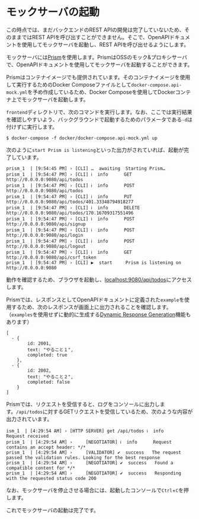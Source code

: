 # モックサーバの起動

この時点では、まだバックエンドのREST APIの開発は完了していないため、そのままではREST APIを呼び出すことができません。そこで、OpenAPIドキュメントを使用してモックサーバを起動し、REST APIを呼び出せるようにします。

モックサーバには[Prism](https://stoplight.io/open-source/prism/)を使用します。PrismはOSSのモック&プロキシサーバで、OpenAPIドキュメントを使用してモックサーバを起動することができます。

Prismはコンテナイメージでも提供されています。そのコンテナイメージを使用して実行するためのDocker Composeファイルとして`docker-compose.api-mock.yml`を予め作成しているため、Docker Composeを使用してDockerコンテナ上でモックサーバを起動します。

`frontend`ディレクトリで、次のコマンドを実行します。なお、ここでは実行結果を確認しやすいよう、バックグラウンドで起動するためのパラメータである`-d`は付けずに実行します。

```
$ docker-compose -f docker/docker-compose.api-mock.yml up
```

次のように`start Prism is listening`といった出力がされていれば、起動が完了しています。

```
prism_1  | [9:54:45 PM] › [CLI] …  awaiting  Starting Prism…
prism_1  | [9:54:47 PM] › [CLI] ℹ  info      GET        http://0.0.0.0:9080/api/todos
prism_1  | [9:54:47 PM] › [CLI] ℹ  info      POST       http://0.0.0.0:9080/api/todos
prism_1  | [9:54:47 PM] › [CLI] ℹ  info      PUT        http://0.0.0.0:9080/api/todos/401.33348794918277
prism_1  | [9:54:47 PM] › [CLI] ℹ  info      DELETE     http://0.0.0.0:9080/api/todos/170.16709317551496
prism_1  | [9:54:47 PM] › [CLI] ℹ  info      POST       http://0.0.0.0:9080/api/signup
prism_1  | [9:54:47 PM] › [CLI] ℹ  info      POST       http://0.0.0.0:9080/api/login
prism_1  | [9:54:47 PM] › [CLI] ℹ  info      POST       http://0.0.0.0:9080/api/logout
prism_1  | [9:54:47 PM] › [CLI] ℹ  info      GET        http://0.0.0.0:9080/api/csrf_token
prism_1  | [9:54:47 PM] › [CLI] ▶  start     Prism is listening on http://0.0.0.0:9080
```

動作を確認するため、ブラウザを起動し、[localhost:9080/api/todos](http://localhost:9080/api/todos)にアクセスします。

Prismでは、レスポンスとしてOpenAPIドキュメントに定義された`example`を使用するため、次のレスポンスが画面上に出力されることを確認します。（`examples`を使用せずに動的に生成する[Dynamic Response Generation](https://meta.stoplight.io/docs/prism/83dbbd75532cf-http-mocking#dynamic-response-generation)機能もあります）

```
[
  - {
        id: 2001,
        text: "やること１",
        completed: true
    },
  - {
        id: 2002,
        text: "やること２",
        completed: false
    }
]
```

Prismでは、リクエストを受信すると、ログをコンソールに出力します。`/api/todos`に対するGETリクエストを受信しているため、次のような内容が出力されています。

```
ism_1  | [4:29:54 AM] › [HTTP SERVER] get /api/todos ℹ  info      Request received
prism_1  | [4:29:54 AM] ›     [NEGOTIATOR] ℹ  info      Request contains an accept header: */*
prism_1  | [4:29:54 AM] ›     [VALIDATOR] ✔  success   The request passed the validation rules. Looking for the best response
prism_1  | [4:29:54 AM] ›     [NEGOTIATOR] ✔  success   Found a compatible content for */*
prism_1  | [4:29:54 AM] ›     [NEGOTIATOR] ✔  success   Responding with the requested status code 200
```

なお、モックサーバを停止させる場合には、起動したコンソールで`Ctrl`+`C`を押します。

これでモックサーバの起動は完了です。
